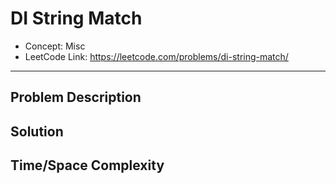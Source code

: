 # DI String Match

- Concept: Misc
- LeetCode Link: https://leetcode.com/problems/di-string-match/

---

## Problem Description

## Solution

## Time/Space Complexity

